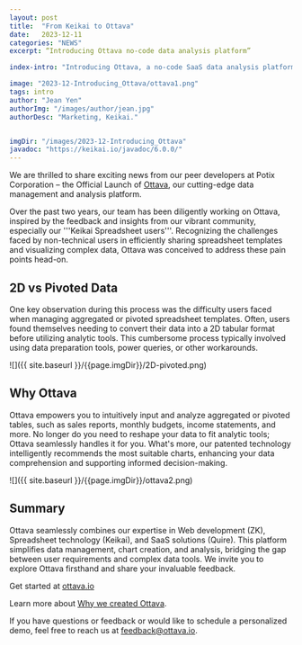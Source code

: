 ```yaml
---
layout: post
title:  "From Keikai to Ottava"
date:   2023-12-11
categories: "NEWS"
excerpt: “Introducing Ottava no-code data analysis platform”

index-intro: "Introducing Ottava, a no-code SaaS data analysis platform from Potix"

image: "2023-12-Introducing_Ottava/ottava1.png"
tags: intro
author: "Jean Yen"
authorImg: "/images/author/jean.jpg"
authorDesc: "Marketing, Keikai."


imgDir: "/images/2023-12-Introducing_Ottava"
javadoc: "https://keikai.io/javadoc/6.0.0/"
---
```

<!--
images come from https://drive.google.com/open?id=17EEz_BuTVsTSeAA3a8AakyMspVSd_OEb made with draw.io
-->
We are thrilled to share exciting news from our peer developers at Potix Corporation – the Official Launch of <a href="https://ottava.io?utm_source=kk&utm_medium=blog&utm_campaign=launch" target="_blank">Ottava</a>, our cutting-edge data management and analysis platform.

Over the past two years, our team has been diligently working on Ottava, inspired by the feedback and insights from our vibrant community, especially our '''Keikai Spreadsheet users'''. Recognizing the challenges faced by non-technical users in efficiently sharing spreadsheet templates and visualizing complex data, Ottava was conceived to address these pain points head-on.

## 2D vs Pivoted Data
One key observation during this process was the difficulty users faced when managing aggregated or pivoted spreadsheet templates. Often, users found themselves needing to convert their data into a 2D tabular format before utilizing analytic tools. This cumbersome process typically involved using data preparation tools, power queries, or other workarounds.

![]({{ site.baseurl }}/{{page.imgDir}}/2D-pivoted.png)

## Why Ottava
Ottava empowers you to intuitively input and analyze aggregated or pivoted tables, such as sales reports, monthly budgets, income statements, and more. No longer do you need to reshape your data to fit analytic tools; Ottava seamlessly handles it for you. What's more, our patented technology intelligently recommends the most suitable charts, enhancing your data comprehension and supporting informed decision-making.

![]({{ site.baseurl }}/{{page.imgDir}}/ottava2.png)

## Summary
Ottava seamlessly combines our expertise in Web development (ZK), Spreadsheet technology (Keikai), and SaaS solutions (Quire). This platform simplifies data management, chart creation, and analysis, bridging the gap between user requirements and complex data tools. We invite you to explore Ottava firsthand and share your invaluable feedback.

Get started at <a href="https://ottava.io?utm_source=kk&utm_medium=blog&utm_campaign=launch" target="_blank">ottava.io</a>

Learn more about <a href="https://blog.ottava.io/p/why-ottava.html?utm_source=kk&utm_medium=blog&utm_campaign=launch" target="_blank">Why we created Ottava</a>.

If you have questions or feedback or would like to schedule a personalized demo, feel free to reach us at feedback@ottava.io.



[jekyll]:      http://jekyllrb.com
[jekyll-gh]:   https://github.com/jekyll/jekyll
[jekyll-help]: https://github.com/jekyll/jekyll-help
